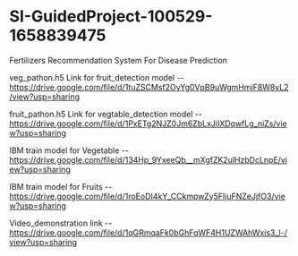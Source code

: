# SI-GuidedProject-100529-1658839475
Fertilizers Recommendation System For Disease Prediction


veg_pathon.h5 Link for fruit_detection model  -- https://drive.google.com/file/d/1tuZSCMsf2OyYg0VpB9uWgmHmjF8W8yL2/view?usp=sharing

fruit_pathon.h5 Link for vegtable_detection model -- https://drive.google.com/file/d/1PxETg2NJZ0Jm6ZbLxJiIXDqwfLg_niZs/view?usp=sharing

IBM train model for Vegetable -- https://drive.google.com/file/d/134Hp_9YxeeQb__mXgfZK2ulHzbDcLnpE/view?usp=sharing

IBM train model for Fruits --  https://drive.google.com/file/d/1roEoDI4kY_CCkmpwZy5FIjuFNZeJjfO3/view?usp=sharing


Video_demonstration link -- https://drive.google.com/file/d/1qGRmqaFk0bGhFqWF4H1UZWAhWxis3_l-/view?usp=sharing
